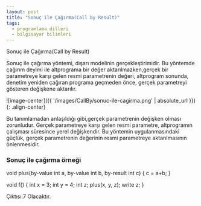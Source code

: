 ```yaml
---
layout: post
title: "Sonuç ile Çağırma(Call by Result)"
tags:
  - programlama dilleri
  - bilgisayar bilimleri
---
```


Sonuç ile Çağırma(Call by Result)

Sonuç ile çağırma yöntemi, dışarı modelinin gerçekleştirimidir.
Bu yöntemde çağırım deyimi ile altprograma bir değer aktarılmazken,gerçek bir parametreye karşı gelen resmi parametrenin değeri, altprogram sonunda, denetim yeniden çağıran programa geçmeden önce, gerçek parametreyi gösteren değişkene aktarılır.

![image-center]({{ '/images/CallBy/sonuc-ile-cagirma.png' | absolute_url }}){: .align-center}

Bu tanımlamadan anlaşıldığı gibi,gerçek parametrenin değişken olması zorunludur.
Gerçek parametreye karşı gelen resmi parametre, altprogramın çalışması süresince yerel değişkendir. 
Bu yöntemin uygulanmasındaki güçlük, gerçek parametrenin değerinin resmi parametreye aktarılmasının
önlenmesidir.



### Sonuç ile çağırma örneği

void plus(by-value int a, by-value int b, by-result int c)
{
c = a+b;
}

void f()
{
int x = 3; int y = 4; int z;
plus(x, y, z);
write z;
}

Çıktısı:7 Olacaktır.